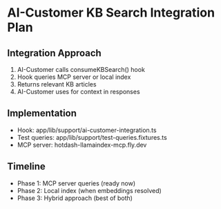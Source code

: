 # AI-Customer KB Search Integration Plan

## Integration Approach
1. AI-Customer calls consumeKBSearch() hook
2. Hook queries MCP server or local index
3. Returns relevant KB articles
4. AI-Customer uses for context in responses

## Implementation
- Hook: app/lib/support/ai-customer-integration.ts
- Test queries: app/lib/support/test-queries.fixtures.ts
- MCP server: hotdash-llamaindex-mcp.fly.dev

## Timeline
- Phase 1: MCP server queries (ready now)
- Phase 2: Local index (when embeddings resolved)
- Phase 3: Hybrid approach (best of both)
